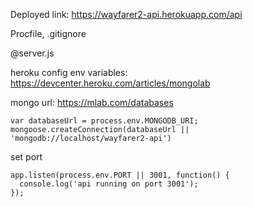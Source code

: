 Deployed link: https://wayfarer2-api.herokuapp.com/api

Procfile, .gitignore

@server.js

heroku config env variables: https://devcenter.heroku.com/articles/mongolab

mongo url: https://mlab.com/databases

    var databaseUrl = process.env.MONGODB_URI;
    mongoose.createConnection(databaseUrl || 'mongodb://localhost/wayfarer2-api')

set port
    
    app.listen(process.env.PORT || 3001, function() {
      console.log('api running on port 3001');
    });
